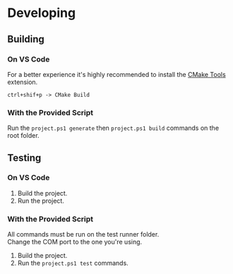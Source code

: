 # Developing

## Building

### On VS Code

For a better experience it's highly recommended to install the [CMake Tools](https://marketplace.visualstudio.com/items?itemName=ms-vscode.cmake-tools) extension.

```ctrl+shif+p -> CMake Build```

### With the Provided Script

Run the ```project.ps1 generate``` then ```project.ps1 build``` commands on the root folder.

## Testing

### On VS Code

1. Build the project.
2. Run the project.

### With the Provided Script

All commands must be run on the test runner folder.  
Change the COM port to the one you're using.  

1. Build the project.
2. Run the ```project.ps1 test``` commands.
